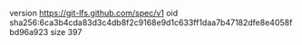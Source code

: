 version https://git-lfs.github.com/spec/v1
oid sha256:6ca3b4cda83d3c4db8f2c9168e9d1c633ff1daa7b47182dfe8e4058fbd96a923
size 397

